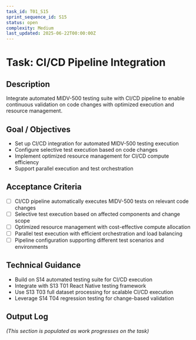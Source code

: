 ```yaml
---
task_id: T01_S15
sprint_sequence_id: S15
status: open
complexity: Medium
last_updated: 2025-06-22T00:00:00Z
---
```


# Task: CI/CD Pipeline Integration

## Description
Integrate automated MIDV-500 testing suite with CI/CD pipeline to enable continuous validation on code changes with optimized execution and resource management.

## Goal / Objectives
- Set up CI/CD integration for automated MIDV-500 testing execution
- Configure selective test execution based on code changes
- Implement optimized resource management for CI/CD compute efficiency
- Support parallel execution and test orchestration

## Acceptance Criteria
- [ ] CI/CD pipeline automatically executes MIDV-500 tests on relevant code changes
- [ ] Selective test execution based on affected components and change scope
- [ ] Optimized resource management with cost-effective compute allocation
- [ ] Parallel test execution with efficient orchestration and load balancing
- [ ] Pipeline configuration supporting different test scenarios and environments

## Technical Guidance
- Build on S14 automated testing suite for CI/CD execution
- Integrate with S13 T01 React Native testing framework
- Use S13 T03 full dataset processing for scalable CI/CD execution
- Leverage S14 T04 regression testing for change-based validation

## Output Log
*(This section is populated as work progresses on the task)*